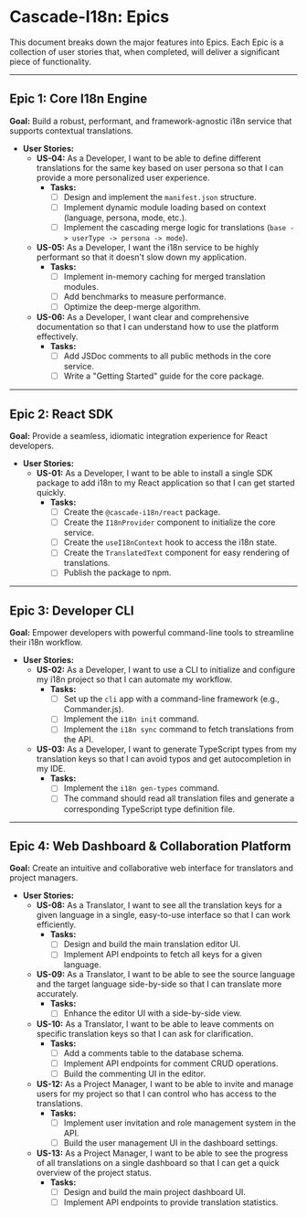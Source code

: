 # Cascade-I18n: Epics

This document breaks down the major features into Epics. Each Epic is a collection of user stories that, when completed, will deliver a significant piece of functionality.

---

## Epic 1: Core I18n Engine

**Goal:** Build a robust, performant, and framework-agnostic i18n service that supports contextual translations.

-   **User Stories:**
    -   **US-04:** As a Developer, I want to be able to define different translations for the same key based on user persona so that I can provide a more personalized user experience.
        -   **Tasks:**
            -   [ ] Design and implement the `manifest.json` structure.
            -   [ ] Implement dynamic module loading based on context (language, persona, mode, etc.).
            -   [ ] Implement the cascading merge logic for translations (`base -> userType -> persona -> mode`).
    -   **US-05:** As a Developer, I want the i18n service to be highly performant so that it doesn't slow down my application.
        -   **Tasks:**
            -   [ ] Implement in-memory caching for merged translation modules.
            -   [ ] Add benchmarks to measure performance.
            -   [ ] Optimize the deep-merge algorithm.
    -   **US-06:** As a Developer, I want clear and comprehensive documentation so that I can understand how to use the platform effectively.
        -   **Tasks:**
            -   [ ] Add JSDoc comments to all public methods in the core service.
            -   [ ] Write a "Getting Started" guide for the core package.

---

## Epic 2: React SDK

**Goal:** Provide a seamless, idiomatic integration experience for React developers.

-   **User Stories:**
    -   **US-01:** As a Developer, I want to be able to install a single SDK package to add i18n to my React application so that I can get started quickly.
        -   **Tasks:**
            -   [ ] Create the `@cascade-i18n/react` package.
            -   [ ] Create the `I18nProvider` component to initialize the core service.
            -   [ ] Create the `useI18nContext` hook to access the i18n state.
            -   [ ] Create the `TranslatedText` component for easy rendering of translations.
            -   [ ] Publish the package to npm.

---

## Epic 3: Developer CLI

**Goal:** Empower developers with powerful command-line tools to streamline their i18n workflow.

-   **User Stories:**
    -   **US-02:** As a Developer, I want to use a CLI to initialize and configure my i18n project so that I can automate my workflow.
        -   **Tasks:**
            -   [ ] Set up the `cli` app with a command-line framework (e.g., Commander.js).
            -   [ ] Implement the `i18n init` command.
            -   [ ] Implement the `i18n sync` command to fetch translations from the API.
    -   **US-03:** As a Developer, I want to generate TypeScript types from my translation keys so that I can avoid typos and get autocompletion in my IDE.
        -   **Tasks:**
            -   [ ] Implement the `i18n gen-types` command.
            -   [ ] The command should read all translation files and generate a corresponding TypeScript type definition file.

---

## Epic 4: Web Dashboard & Collaboration Platform

**Goal:** Create an intuitive and collaborative web interface for translators and project managers.

-   **User Stories:**
    -   **US-08:** As a Translator, I want to see all the translation keys for a given language in a single, easy-to-use interface so that I can work efficiently.
        -   **Tasks:**
            -   [ ] Design and build the main translation editor UI.
            -   [ ] Implement API endpoints to fetch all keys for a given language.
    -   **US-09:** As a Translator, I want to be able to see the source language and the target language side-by-side so that I can translate more accurately.
        -   **Tasks:**
            -   [ ] Enhance the editor UI with a side-by-side view.
    -   **US-10:** As a Translator, I want to be able to leave comments on specific translation keys so that I can ask for clarification.
        -   **Tasks:**
            -   [ ] Add a comments table to the database schema.
            -   [ ] Implement API endpoints for comment CRUD operations.
            -   [ ] Build the commenting UI in the editor.
    -   **US-12:** As a Project Manager, I want to be able to invite and manage users for my project so that I can control who has access to the translations.
        -   **Tasks:**
            -   [ ] Implement user invitation and role management system in the API.
            -   [ ] Build the user management UI in the dashboard settings.
    -   **US-13:** As a Project Manager, I want to be able to see the progress of all translations on a single dashboard so that I can get a quick overview of the project status.
        -   **Tasks:**
            -   [ ] Design and build the main project dashboard UI.
            -   [ ] Implement API endpoints to provide translation statistics. 
